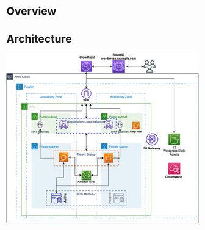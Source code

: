 # Overview

# Architecture
![](https://raw.githubusercontent.com/bellyliu/devops-test/main/assets/AWS-Wordpress-HA.png)